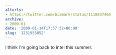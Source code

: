 ```yaml
---
alturls:
- https://twitter.com/bismark/status/1118837464
archive:
- 2009-01
date: '2009-01-14T17:57:32+00:00'
slug: '1231955852'
---
```


i think i'm going back to intel this summer.

